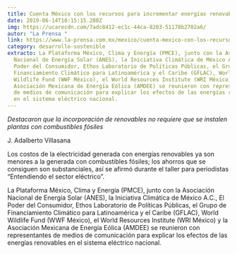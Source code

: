 ```yaml
---
title: Cuenta México con los recursos para incrementar energías renovables
date: 2019-06-14T10:15:15.280Z
img: https://ucarecdn.com/7adc8412-ec1c-44ca-8203-51178b2702a6/
autor: "La Prensa "
link: https://www.la-prensa.com.mx/mexico/cuenta-mexico-con-los-recursos-para-incrementar-energias-renovables-3765103.html
category: desarrollo-sostenible
extracto: La Plataforma México, Clima y Energía (PMCE), junto con la Asociación
  Nacional de Energía Solar (ANES), la Iniciativa Climática de México A.C., El
  Poder del Consumidor, Ethos Laboratorio de Políticas Públicas, el Grupo de
  Financiamiento Climático para Latinoamérica y el Caribe (GFLAC), World
  Wildlife Fund (WWF México), el World Resources Institute (WRI México) y la
  Asociación Mexicana de Energía Eólica (AMDEE) se reunieron con representantes
  de medios de comunicación para explicar los efectos de las energías renovables
  en el sistema eléctrico nacional.
---
```

*Destacaron que la incorporación de renovables no requiere que se instalen plantas con combustibles fósiles*

J. Adalberto Villasana

Los costos de la electricidad generada con energías renovables ya son menores a la generada con combustibles fósiles; los ahorros que se consiguen son substanciales, así se afirmó durante el taller para periodistas “Entendiendo el sector eléctrico”.

La Plataforma México, Clima y Energía (PMCE), junto con la Asociación Nacional de Energía Solar (ANES), la Iniciativa Climática de México A.C., El Poder del Consumidor, Ethos Laboratorio de Políticas Públicas, el Grupo de Financiamiento Climático para Latinoamérica y el Caribe (GFLAC), World Wildlife Fund (WWF México), el World Resources Institute (WRI México) y la Asociación Mexicana de Energía Eólica (AMDEE) se reunieron con representantes de medios de comunicación para explicar los efectos de las energías renovables en el sistema eléctrico nacional.